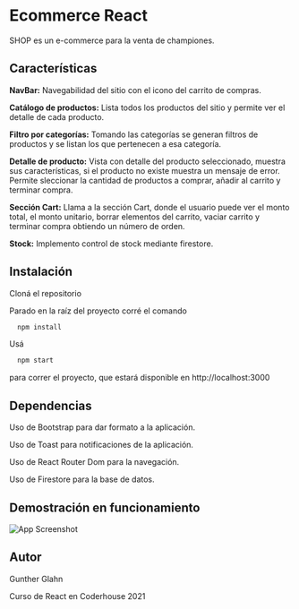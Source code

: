 
# Ecommerce React 

SHOP es un e-commerce para la venta de championes.


## Características

**NavBar:** Navegabilidad del sitio con el icono del carrito de compras.

**Catálogo de productos:** Lista todos los productos del sitio y permite ver el detalle de cada producto.

**Filtro por categorías:** Tomando las categorías se generan filtros de productos y se listan los que pertenecen a esa categoría.

**Detalle de producto:** Vista con detalle del producto seleccionado, muestra sus características, si el producto no existe muestra un mensaje de error. Permite sleccionar la cantidad de productos a comprar, añadir al carrito y terminar compra.

**Sección Cart:** Llama a la sección Cart, donde el usuario puede ver el monto total, el monto unitario, borrar elementos del carrito, vaciar carrito y terminar compra obtiendo un número de orden.

**Stock:** Implemento control de stock mediante firestore.

  
## Instalación

Cloná el repositorio

Parado en la raíz del proyecto corré el comando

```bash
  npm install
```

Usá

```bash
  npm start
```

para correr el proyecto, que estará disponible en http://localhost:3000



  
## Dependencias

Uso de Bootstrap para dar formato a la aplicación.

Uso de Toast para notificaciones de la aplicación.

Uso de React Router Dom para la navegación.

Uso de Firestore para la base de datos.

  
## Demostración en funcionamiento

![App Screenshot](https://github.com/gungla/ecommerce-react-glahn/blob/main/demo-react.gif)

  
## Autor

Gunther Glahn

Curso de React en Coderhouse 2021

  
